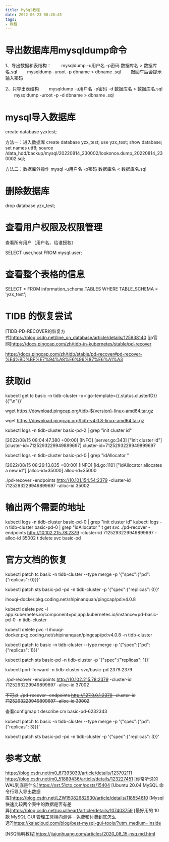 ```yaml
---
title: MySql教程
date: 2022-06-23 00:40:45
tags:
- 教程
---
```


# 导出数据库用mysqldump命令
1、导出数据和表结构：
　　mysqldump -u用户名 -p密码 数据库名 > 数据库名.sql
　　mysqldump -uroot -p dbname > dbname .sql
　　敲回车后会提示输入密码


2、只导出表结构
　　mysqldump -u用户名 -p密码 -d 数据库名 > 数据库名.sql
　　mysqldump -uroot -p -d dbname > dbname .sql


# mysql导入数据库

create database yzxtest;


方法一：进入数据库
create database yzx_test;
use yzx_test;
show database;
set names utf8;
source /data_hdd/backup/mysql/20220814_230002/lookonce.dump_20220814_230002.sql;


方法二：数据库外操作
mysql -u用户名 -p密码 数据库名 < 数据库名.sql


# 删除数据库

drop database yzx_test;


# 查看用户权限及权限管理
查看所有用户（用户名、给谁授权）

SELECT user,host FROM mysql.user;



# 查看整个表格的信息

SELECT * FROM information_schema.TABLES WHERE TABLE_SCHEMA = 'yzx_test';




# TIDB 的恢复尝试




[TIDB-PD-RECOVER的恢复方式]https://blog.csdn.net/line_on_database/article/details/125938140
[jp官网]https://docs.pingcap.com/zh/tidb-in-kubernetes/stable/pd-recover

https://docs.pingcap.com/zh/tidb/stable/pd-recover#pd-recover-%E4%BD%BF%E7%94%A8%E6%96%87%E6%A1%A3


# 获取id
kubectl get tc basic -n tidb-cluster -o='go-template={{.status.clusterID}}{{"\n"}}'



wget https://download.pingcap.org/tidb-${version}-linux-amd64.tar.gz

wget https://download.pingcap.org/tidb-v4.0.8-linux-amd64.tar.gz


kubectl logs -n tidb-cluster basic-pd-2 | grep "init cluster id"

[2022/08/15 08:04:47.380 +00:00] [INFO] [server.go:343] ["init cluster id"] [cluster-id=7125293229949899697]
cluster-id=7125293229949899697

kubectl logs -n tidb-cluster basic-pd-0  | grep "idAllocator "

[2022/08/15 08:26:13.835 +00:00] [INFO] [id.go:110] ["idAllocator allocates a new id"] [alloc-id=35000]
alloc-id=35000


./pd-recover -endpoints http://10.101.154.54:2379 -cluster-id 7125293229949899697 -alloc-id 35002



# 输出两个需要的地址
kubectl logs -n tidb-cluster basic-pd-0 | grep "init cluster id"
kubectl logs -n tidb-cluster basic-pd-0  | grep "idAllocator "
t get svc
./pd-recover -endpoints http://10.102.215.78:2379 -cluster-id 7125293229949899697 -alloc-id 35002
t delete svc basic-pd



# 官方文档的恢复

kubectl patch tc basic -n tidb-cluster --type merge -p '{"spec":{"pd":{"replicas": 0}}}'


kubectl patch sts basic-pd -pd -n  tidb-cluster -p '{"spec":{"replicas": 0}}'



ihouqi-docker.pkg.coding.net/shipinanquan/pingcap/pd:v4.0.8

kubectl delete pvc -l app.kubernetes.io/component=pd,app.kubernetes.io/instance=pd-basic-pd-0 -n tidb-cluster

kubectl delete pvc -l ihouqi-docker.pkg.coding.net/shipinanquan/pingcap/pd:v4.0.8 -n tidb-cluster


kubectl patch tc basic -n tidb-cluster --type merge -p '{"spec":{"pd":{"replicas": 1}}}'


kubectl patch sts basic-pd -n tidb-cluster -p '{"spec":{"replicas": 1}}'



kubectl port-forward -n tidb-cluster svc/basic-pd 2379:2379

./pd-recover -endpoints http://10.102.215.78:2379 -cluster-id 7125293229949899697 -alloc-id 37002

~~不可以~~
~~./pd-recover -endpoints http://127.0.0.1:2379 -cluster-id 7125293229949899697 -alloc-id 39002~~


查看configmap
t describe cm basic-pd-6232343




kubectl patch tc basic -n tidb-cluster --type merge -p '{"spec":{"pd":{"replicas": 3}}}'


kubectl patch sts basic-pd -pd -n  tidb-cluster -p '{"spec":{"replicas": 3}}'



# 参考文献

https://blog.csdn.net/m0_67393039/article/details/123702111
https://blog.csdn.net/m0_51889436/article/details/123227451
[你常听说的WAL到底是什么]https://ost.51cto.com/posts/15404
[Ubuntu 20.04 MySQL 命令行导入导出数据库]https://blog.csdn.net/LZW15082682930/article/details/118554610
[Mysql快速比较两个表中的数据是否有差异]https://blog.csdn.net/usualheart/article/details/107403759
[最好用的 10 款 MySQL GUI 管理工具横向测评 - 免费和付费到底怎么选?]https://kalacloud.com/blog/best-mysql-gui-tools/?utm_medium=inside


[NSQ简明教程]https://jiajunhuang.com/articles/2020_08_15-nsq.md.html


